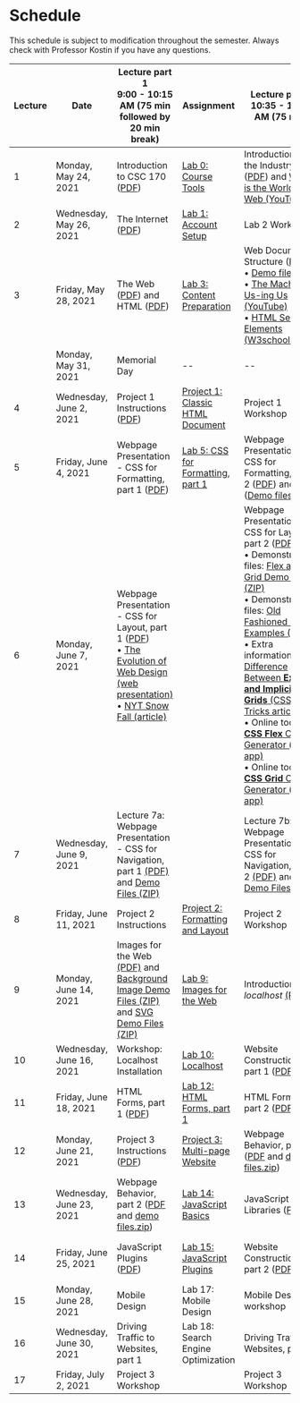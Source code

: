 # Schedule
This schedule is subject to modification throughout the semester. Always check with Professor Kostin if you have any questions.


| Lecture | Date | Lecture part 1<br>9:00 - 10:15 AM (75 min followed by 20 min break) | Assignment | Lecture part 2<br>10:35 - 11:50 AM (75 min) | Assignment |
| ------- | ---- | -------------- | ---------- | -------------- | ---------- |
| 1 | Monday, May 24, 2021 | Introduction to CSC 170 ([PDF](01a-intro-to-csc170/intro-csc170.pdf)) | [Lab 0: Course Tools](lab00-course-tools/instructions.md) | Introduction to the Industry ([PDF](01b-intro-to-the-industry/intro-industry.pdf)) and [What is the World Wide Web (YouTube)](https://www.youtube.com/watch?v=J8hzJxb0rpc) |  |
| 2 | Wednesday, May 26, 2021 | The Internet  ([PDF](02a-the-internet/the-internet.pdf)) | [Lab 1: Account Setup](lab01-account-setup/instructions.md) | Lab 2 Workshop | [Lab 2: First HTML Webpage](lab02-first-html-webpage/instructions.md) |
| 3 | Friday, May 28, 2021 | The Web ([PDF](03a-the-web-and-html/the-web.pdf)) and HTML ([PDF](03a-the-web-and-html/html.pdf)) | [Lab 3: Content Preparation](lab03-content-prep/instructions.md) | Web Document Structure ([PDF](03b-web-document-structure/web-document-structure.pdf))<br>&bull; [Demo file (ZIP)](03b-web-document-structure/demo.zip)<br/>&bull; [The Machine is Us-ing Us (YouTube)](https://youtu.be/NLlGopyXT_g)<br/>&bull; [HTML Semantic Elements (W3schools.com)](https://www.w3schools.com/html/html5_semantic_elements.asp) | [Lab 4: Structured HTML Document](lab04-structured-html-document/instructions.md) |
| | Monday, May 31, 2021 | Memorial Day | -- | -- | -- |
| 4 | Wednesday, June 2, 2021 | Project 1 Instructions ([PDF](04a-project1-instructions/project1-review.pdf)) | [Project 1: Classic HTML Document](project01-classic-html-document/instructions.md) | Project 1 Workshop | No new lab assignment |
| 5 | Friday, June 4, 2021 | Webpage Presentation - CSS for Formatting, part 1 ([PDF](05a-css-for-formatting1/css-for-formatting.pdf)) | [Lab 5: CSS for Formatting, part 1](lab05-css-for-formatting1/instructions.md) | Webpage Presentation - CSS for Formatting, part 2 ([PDF](05b-css-for-formatting2/css-for-formatting2.pdf)) and ([Demo files, ZIP](05b-css-for-formatting2/demo.zip)) | [Lab 6: CSS for Formatting, part 2](lab06-css-for-formatting2/instructions.md) |
| 6 | Monday, June 7, 2021 | Webpage Presentation - CSS for Layout, part 1 ([PDF](06a-css-for-layout1/css-for-layout1.pdf))<br>&bull; [The Evolution of Web Design (web presentation)](https://fabianburghardt.de/webolution/) <br>&bull; [NYT Snow Fall (article)](http://www.nytimes.com/projects/2012/snow-fall/index.html) |  | Webpage Presentation - CSS for Layout, part 2 ([PDF](06b-css-for-layout2/css-for-layout2.pdf))<br>&bull; Demonstration files: [Flex and Grid Demo Files (ZIP)](10-web-presentation-css-for-layout2/flex-and-grid-demos.zip)<br/>&bull; Demonstration files: [Old Fashioned Layout Examples (ZIP)](10-web-presentation-css-for-layout2/old-fashioned-layout-examples.zip)<br/>&bull; Extra information: [The Difference Between **Explicit and Implicit Grids** (CSS Tricks article)](https://css-tricks.com/difference-explicit-implicit-grids/)<br/>&bull; Online tools: [**CSS Flex** Code Generator (online app)](https://the-echoplex.net/flexyboxes/)<br/>&bull; Online tools: [**CSS Grid** Code Generator (online app)](https://cssgr.id/) | [Lab 7: CSS For Layout](lab07-css-for-layout/instructions.md) |
| 7 | Wednesday, June 9, 2021 | Lecture 7a: Webpage Presentation - CSS for Navigation, part 1 [(PDF)](07a-css-for-navigation1/css-for-navigation.pdf) and [Demo Files (ZIP)](07a-css-for-navigation1/demo_basic-navigation.zip) |                                                              | Lecture 7b: Webpage Presentation - CSS for Navigation, part 2 [(PDF)](07b-css-for-navigation2/css-positioning.pdf) and [Demo Files (ZIP)](07b-css-for-navigation2/demo_advanced-navigation.zip) | [Lab 8: CSS for Navigation](lab08-css-for-navigation/instructions.md) |
| 8 | Friday, June 11, 2021 | Project 2 Instructions                                       | [Project 2: Formatting and Layout](project02-formatting-and-layout/instructions.md) | Project 2 Workshop                                           |                                         |
| 9 | Monday, June 14, 2021 | Images for the Web [(PDF)](09a-images-for-the-web/images-for-the-web.pdf) and [Background Image Demo Files (ZIP)](14-images-for-the-web/background-image_demo.zip) and [SVG Demo Files (ZIP)](14-images-for-the-web/svg_examples.zip) | [Lab 9: Images for the Web](lab09-images-for-the-web/instructions.md) | Introduction to *localhost* [(PDF)](15-localhost/localhost.pdf) |  |
| 10 | Wednesday, June 16, 2021 | Workshop: Localhost Installation | [Lab 10: Localhost](lab10-localhost/instructions.md) | Website Construction, part 1 ([PDF](10b-website-construction1/website-construction1.pdf)) | [Lab 11: PHP Includes](lab11-php-includes/instructions.md) |
| 11 | Friday, June 18, 2021 | HTML Forms, part 1 ([PDF](11a-html-forms1/html-forms1.pdf)) | [Lab 12: HTML Forms, part 1](lab12-html-forms1/instructions.md) | HTML Forms, part 2 ([PDF](11a-html-forms1/html-forms2.pdf)) | [Lab 13: HTML Forms, part 2](lab13-html-forms2/instructions.md) |
| 12 | Monday, June 21, 2021 | Project 3 Instructions ([PDF](12a-project3-instructions/project3-structure.pdf)) | [Project 3: Multi-page Website](project03-multipage-website/instructions.md) | Webpage Behavior, part 1 ([PDF](12b-webpage-behavior1/webpage-behavior1.pdf) and [demo files.zip](12b-webpage-behavior1/inclass-demos.html.zip)) |  |
| 13 | Wednesday, June 23, 2021 | Webpage Behavior, part 2 ([PDF](13a-webpage-behavior2/dom.pdf) and [demo files.zip](13a-webpage-behavior2/lecture-demos.zip)) | [Lab 14: JavaScript Basics](lab14-javascript-basics/instructions.md) | JavaScript Libraries ([PDF](13b-javascript-libraries/javascript-libraries.pdf)) |                                                              |
| 14 | Friday, June 25, 2021 | JavaScript Plugins ([PDF](13b-javascript-libraries/javascript-libraries.pdf)) | [Lab 15: JavaScript Plugins](lab15-javascript-plugins/instructions.md) | Website Construction, part 2 ([PDF](14a-javascript-plugins/javascript-plugins.pdf)) | [Lab 16: Menu Highlighter Plugin](lab16-menu-highlighter/instructions.md) |
| 15 | Monday, June 28, 2021 | Mobile Design | Lab 17: Mobile Design | Mobile Design workshop |  |
| 16 | Wednesday, June 30, 2021 | Driving Traffic to Websites, part 1 | Lab 18: Search Engine Optimization | Driving Traffic to Websites, part 2 |  |
| 17 | Friday, July 2, 2021 | Project 3 Workshop |  | Project 3 Workshop |  |
